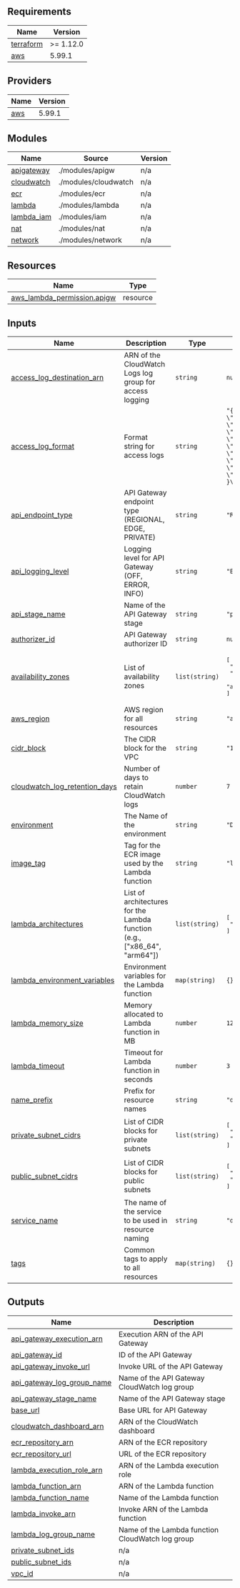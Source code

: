 ## Requirements

| Name | Version |
|------|---------|
| <a name="requirement_terraform"></a> [terraform](#requirement\_terraform) | >= 1.12.0 |
| <a name="requirement_aws"></a> [aws](#requirement\_aws) | 5.99.1 |

## Providers

| Name | Version |
|------|---------|
| <a name="provider_aws"></a> [aws](#provider\_aws) | 5.99.1 |

## Modules

| Name | Source | Version |
|------|--------|---------|
| <a name="module_apigateway"></a> [apigateway](#module\_apigateway) | ./modules/apigw | n/a |
| <a name="module_cloudwatch"></a> [cloudwatch](#module\_cloudwatch) | ./modules/cloudwatch | n/a |
| <a name="module_ecr"></a> [ecr](#module\_ecr) | ./modules/ecr | n/a |
| <a name="module_lambda"></a> [lambda](#module\_lambda) | ./modules/lambda | n/a |
| <a name="module_lambda_iam"></a> [lambda\_iam](#module\_lambda\_iam) | ./modules/iam | n/a |
| <a name="module_nat"></a> [nat](#module\_nat) | ./modules/nat | n/a |
| <a name="module_network"></a> [network](#module\_network) | ./modules/network | n/a |

## Resources

| Name | Type |
|------|------|
| [aws_lambda_permission.apigw](https://registry.terraform.io/providers/hashicorp/aws/5.99.1/docs/resources/lambda_permission) | resource |

## Inputs

| Name | Description | Type | Default | Required |
|------|-------------|------|---------|:--------:|
| <a name="input_access_log_destination_arn"></a> [access\_log\_destination\_arn](#input\_access\_log\_destination\_arn) | ARN of the CloudWatch Logs log group for access logging | `string` | `null` | no |
| <a name="input_access_log_format"></a> [access\_log\_format](#input\_access\_log\_format) | Format string for access logs | `string` | `"{ \"requestId\":\"$context.requestId\", \"ip\":\"$context.identity.sourceIp\", \"caller\":\"$context.identity.caller\", \"user\":\"$context.identity.user\", \"requestTime\":\"$context.requestTime\", \"httpMethod\":\"$context.httpMethod\", \"resourcePath\":\"$context.resourcePath\", \"status\":\"$context.status\", \"protocol\":\"$context.protocol\", \"responseLength\":\"$context.responseLength\" }\n"` | no |
| <a name="input_api_endpoint_type"></a> [api\_endpoint\_type](#input\_api\_endpoint\_type) | API Gateway endpoint type (REGIONAL, EDGE, PRIVATE) | `string` | `"REGIONAL"` | no |
| <a name="input_api_logging_level"></a> [api\_logging\_level](#input\_api\_logging\_level) | Logging level for API Gateway (OFF, ERROR, INFO) | `string` | `"ERROR"` | no |
| <a name="input_api_stage_name"></a> [api\_stage\_name](#input\_api\_stage\_name) | Name of the API Gateway stage | `string` | `"prod"` | no |
| <a name="input_authorizer_id"></a> [authorizer\_id](#input\_authorizer\_id) | API Gateway authorizer ID | `string` | `null` | no |
| <a name="input_availability_zones"></a> [availability\_zones](#input\_availability\_zones) | List of availability zones | `list(string)` | <pre>[<br>  "ap-south-1a",<br>  "ap-south-1b",<br>  "ap-south-1c"<br>]</pre> | no |
| <a name="input_aws_region"></a> [aws\_region](#input\_aws\_region) | AWS region for all resources | `string` | `"ap-south-1"` | no |
| <a name="input_cidr_block"></a> [cidr\_block](#input\_cidr\_block) | The CIDR block for the VPC | `string` | `"10.0.0.0/16"` | no |
| <a name="input_cloudwatch_log_retention_days"></a> [cloudwatch\_log\_retention\_days](#input\_cloudwatch\_log\_retention\_days) | Number of days to retain CloudWatch logs | `number` | `7` | no |
| <a name="input_environment"></a> [environment](#input\_environment) | The Name of the environment | `string` | `"Dev"` | no |
| <a name="input_image_tag"></a> [image\_tag](#input\_image\_tag) | Tag for the ECR image used by the Lambda function | `string` | `"latest"` | no |
| <a name="input_lambda_architectures"></a> [lambda\_architectures](#input\_lambda\_architectures) | List of architectures for the Lambda function (e.g., ["x86\_64", "arm64"]) | `list(string)` | <pre>[<br>  "x86_64"<br>]</pre> | no |
| <a name="input_lambda_environment_variables"></a> [lambda\_environment\_variables](#input\_lambda\_environment\_variables) | Environment variables for the Lambda function | `map(string)` | `{}` | no |
| <a name="input_lambda_memory_size"></a> [lambda\_memory\_size](#input\_lambda\_memory\_size) | Memory allocated to Lambda function in MB | `number` | `128` | no |
| <a name="input_lambda_timeout"></a> [lambda\_timeout](#input\_lambda\_timeout) | Timeout for Lambda function in seconds | `number` | `3` | no |
| <a name="input_name_prefix"></a> [name\_prefix](#input\_name\_prefix) | Prefix for resource names | `string` | `"demo-lambda"` | no |
| <a name="input_private_subnet_cidrs"></a> [private\_subnet\_cidrs](#input\_private\_subnet\_cidrs) | List of CIDR blocks for private subnets | `list(string)` | <pre>[<br>  "10.0.101.0/24",<br>  "10.0.102.0/24"<br>]</pre> | no |
| <a name="input_public_subnet_cidrs"></a> [public\_subnet\_cidrs](#input\_public\_subnet\_cidrs) | List of CIDR blocks for public subnets | `list(string)` | <pre>[<br>  "10.0.1.0/24",<br>  "10.0.2.0/24"<br>]</pre> | no |
| <a name="input_service_name"></a> [service\_name](#input\_service\_name) | The name of the service to be used in resource naming | `string` | `"demo-lambda-appgw"` | no |
| <a name="input_tags"></a> [tags](#input\_tags) | Common tags to apply to all resources | `map(string)` | `{}` | no |

## Outputs

| Name | Description |
|------|-------------|
| <a name="output_api_gateway_execution_arn"></a> [api\_gateway\_execution\_arn](#output\_api\_gateway\_execution\_arn) | Execution ARN of the API Gateway |
| <a name="output_api_gateway_id"></a> [api\_gateway\_id](#output\_api\_gateway\_id) | ID of the API Gateway |
| <a name="output_api_gateway_invoke_url"></a> [api\_gateway\_invoke\_url](#output\_api\_gateway\_invoke\_url) | Invoke URL of the API Gateway |
| <a name="output_api_gateway_log_group_name"></a> [api\_gateway\_log\_group\_name](#output\_api\_gateway\_log\_group\_name) | Name of the API Gateway CloudWatch log group |
| <a name="output_api_gateway_stage_name"></a> [api\_gateway\_stage\_name](#output\_api\_gateway\_stage\_name) | Name of the API Gateway stage |
| <a name="output_base_url"></a> [base\_url](#output\_base\_url) | Base URL for API Gateway |
| <a name="output_cloudwatch_dashboard_arn"></a> [cloudwatch\_dashboard\_arn](#output\_cloudwatch\_dashboard\_arn) | ARN of the CloudWatch dashboard |
| <a name="output_ecr_repository_arn"></a> [ecr\_repository\_arn](#output\_ecr\_repository\_arn) | ARN of the ECR repository |
| <a name="output_ecr_repository_url"></a> [ecr\_repository\_url](#output\_ecr\_repository\_url) | URL of the ECR repository |
| <a name="output_lambda_execution_role_arn"></a> [lambda\_execution\_role\_arn](#output\_lambda\_execution\_role\_arn) | ARN of the Lambda execution role |
| <a name="output_lambda_function_arn"></a> [lambda\_function\_arn](#output\_lambda\_function\_arn) | ARN of the Lambda function |
| <a name="output_lambda_function_name"></a> [lambda\_function\_name](#output\_lambda\_function\_name) | Name of the Lambda function |
| <a name="output_lambda_invoke_arn"></a> [lambda\_invoke\_arn](#output\_lambda\_invoke\_arn) | Invoke ARN of the Lambda function |
| <a name="output_lambda_log_group_name"></a> [lambda\_log\_group\_name](#output\_lambda\_log\_group\_name) | Name of the Lambda function CloudWatch log group |
| <a name="output_private_subnet_ids"></a> [private\_subnet\_ids](#output\_private\_subnet\_ids) | n/a |
| <a name="output_public_subnet_ids"></a> [public\_subnet\_ids](#output\_public\_subnet\_ids) | n/a |
| <a name="output_vpc_id"></a> [vpc\_id](#output\_vpc\_id) | n/a |
